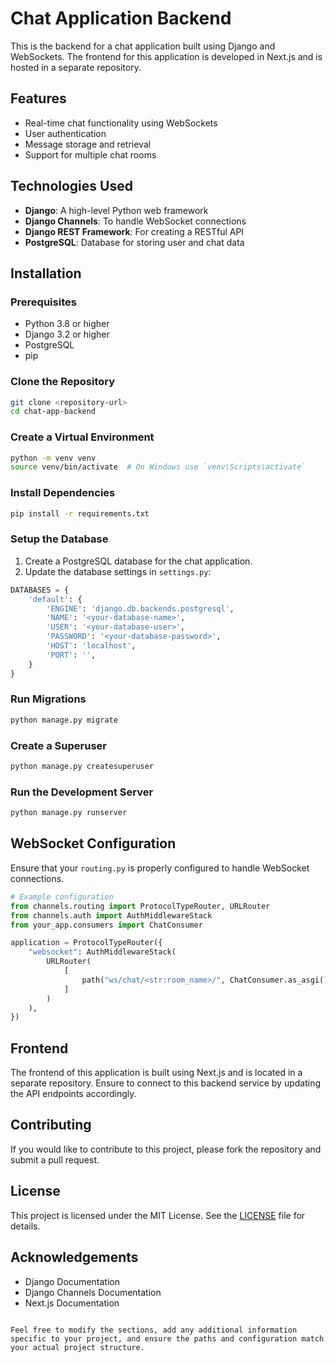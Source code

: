 
# Chat Application Backend

This is the backend for a chat application built using Django and WebSockets. The frontend for this application is developed in Next.js and is hosted in a separate repository.

## Features

- Real-time chat functionality using WebSockets
- User authentication
- Message storage and retrieval
- Support for multiple chat rooms

## Technologies Used

- **Django**: A high-level Python web framework
- **Django Channels**: To handle WebSocket connections
- **Django REST Framework**: For creating a RESTful API
- **PostgreSQL**: Database for storing user and chat data

## Installation

### Prerequisites

- Python 3.8 or higher
- Django 3.2 or higher
- PostgreSQL
- pip

### Clone the Repository

```bash
git clone <repository-url>
cd chat-app-backend
```

### Create a Virtual Environment

```bash
python -m venv venv
source venv/bin/activate  # On Windows use `venv\Scripts\activate`
```

### Install Dependencies

```bash
pip install -r requirements.txt
```

### Setup the Database

1. Create a PostgreSQL database for the chat application.
2. Update the database settings in `settings.py`:

```python
DATABASES = {
    'default': {
        'ENGINE': 'django.db.backends.postgresql',
        'NAME': '<your-database-name>',
        'USER': '<your-database-user>',
        'PASSWORD': '<your-database-password>',
        'HOST': 'localhost',
        'PORT': '',
    }
}
```

### Run Migrations

```bash
python manage.py migrate
```

### Create a Superuser

```bash
python manage.py createsuperuser
```

### Run the Development Server

```bash
python manage.py runserver
```

## WebSocket Configuration

Ensure that your `routing.py` is properly configured to handle WebSocket connections. 

```python
# Example configuration
from channels.routing import ProtocolTypeRouter, URLRouter
from channels.auth import AuthMiddlewareStack
from your_app.consumers import ChatConsumer

application = ProtocolTypeRouter({
    "websocket": AuthMiddlewareStack(
        URLRouter(
            [
                path("ws/chat/<str:room_name>/", ChatConsumer.as_asgi()),
            ]
        )
    ),
})
```

## Frontend

The frontend of this application is built using Next.js and is located in a separate repository. Ensure to connect to this backend service by updating the API endpoints accordingly.

## Contributing

If you would like to contribute to this project, please fork the repository and submit a pull request.

## License

This project is licensed under the MIT License. See the [LICENSE](LICENSE) file for details.

## Acknowledgements

- Django Documentation
- Django Channels Documentation
- Next.js Documentation
```

Feel free to modify the sections, add any additional information specific to your project, and ensure the paths and configuration match your actual project structure.
